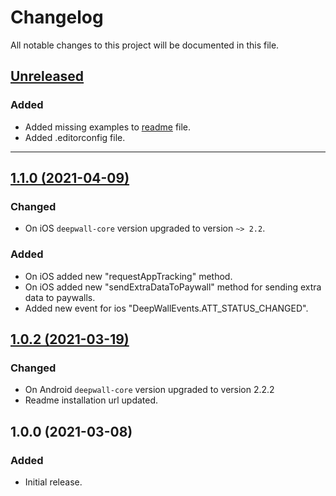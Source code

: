 # Changelog
All notable changes to this project will be documented in this file.

## [Unreleased](https://github.com/Teknasyon-Teknoloji/deepwall-cordova-sdk/compare/1.1.0...main)
### Added
- Added missing examples to [readme](README.md) file.
- Added .editorconfig file.

---


## [1.1.0 (2021-04-09)](https://github.com/Teknasyon-Teknoloji/deepwall-cordova-sdk/compare/1.0.2...1.1.0)
### Changed
- On iOS `deepwall-core` version upgraded to version `~> 2.2`.

### Added
- On iOS added new "requestAppTracking" method.
- On iOS added new "sendExtraDataToPaywall" method for sending extra data to paywalls.
- Added new event for ios "DeepWallEvents.ATT_STATUS_CHANGED".

## [1.0.2 (2021-03-19)](https://github.com/Teknasyon-Teknoloji/deepwall-cordova-sdk/compare/1.0.0...1.0.2)
### Changed
- On Android `deepwall-core` version upgraded to version 2.2.2
- Readme installation url updated.

## 1.0.0 (2021-03-08)
### Added
- Initial release.
